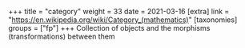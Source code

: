 +++
title = "category"
weight = 33
date = 2021-03-16
[extra]
link = "https://en.wikipedia.org/wiki/Category_(mathematics)"
[taxonomies]
groups = ["fp"]
+++
Collection of objects and the morphisms (transformations) between them

